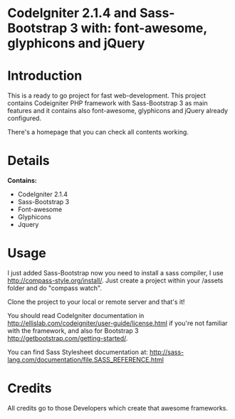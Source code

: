 CodeIgniter 2.1.4 and Sass-Bootstrap 3 with: font-awesome, glyphicons and jQuery
========================================================================================

<h1>Introduction</h1>

This is a ready to go project for fast web-development. 
This project contains Codeigniter PHP framework with Sass-Bootstrap 3 as main features and it contains also font-awesome, glyphicons and jQuery already configured.

There's a homepage that you can check all contents working.

<h1>Details</h1>

<b>Contains:</b><br>
<ul>
<li>CodeIgniter 2.1.4</li>
<li>Sass-Bootstrap 3</li>
<li>Font-awesome</li>
<li>Glyphicons</li>
<li>Jquery</li>
</ul>

<h1>Usage</h1>

I just added Sass-Bootstrap now you need to install a sass compiler, I use http://compass-style.org/install/. Just create a project within your /assets folder and do "compass watch".

Clone the project to your local or remote server and that's it!

You should read CodeIgniter documentation in http://ellislab.com/codeigniter/user-guide/license.html if you're not familiar with the framework, and also for Bootstrap 3 http://getbootstrap.com/getting-started/.

You can find Sass Stylesheet documentation at: http://sass-lang.com/documentation/file.SASS_REFERENCE.html

<h1>Credits</h1>

<p> All credits go to those Developers which create that awesome frameworks. </p>
